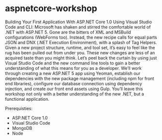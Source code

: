 # aspnetcore-workshop
Building Your First Application With ASP.NET Core 1.0 Using Visual Studio Code and CLI: Microsoft has shaken and stirred the comfortable world of .NET with ASP.NET 5. Gone are the bitters of XML and MSBuild configurations (WebForms too). Instead, the new recipe calls for equal parts JSON and DNX (.NET Execution Environment), with a splash of Tag Helpers. Given a new project structure, runtime, and tool set, it’s easy to feel like the rug has been pulled out from under you. These new changes are less of an acquired taste than you might think. Let’s peel back the curtain by using just Visual Studio Code and the new command line tools to gain a better understanding of what this means for you as a developer. We’ll work through creating a new ASP.NET 5 app using Yeoman, establish our dependencies with the new package management (including npm for front end libraries), configure our database connection using dependency injection, and create our front end assets using Gulp. You’ll leave this workshop not only with a better understanding of the new .NET, but a functional application.

Prerequisties:
* ASP.NET Core 1.0
* Visual Studio Code
* MongoDB
* Node
